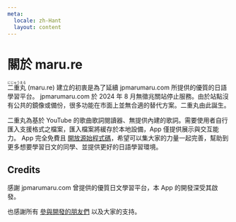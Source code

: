 ```yaml
---
meta:
  locale: zh-Hant
  layout: content
---
```


# 關於 maru.re

<ruby font-jp-serif><rb>二重丸</rb><rt>にじゅうまる</rt></ruby> (maru.re) 建立的初衷是為了延續 jpmarumaru.com 所提供的優質的日語學習平台。
jpmarumaru.com 於 2024 年 8 月無徵兆關站停止服務。由於站點沒有公共的鏡像或備份，很多功能在市面上並無合適的替代方案。二重丸由此誕生。

二重丸為基於 YouTube 的歌曲歌詞閱讀器、無提供內建的歌詞。需要使用者自行匯入支援格式之檔案，匯入檔案將緩存於本地設備，App 僅提供展示與交互能力。
App 完全免費且 <a href="https://github.com/maru-re/maru" target="_blank">開放源始程式碼</a>，希望可以集大家的力量一起完善，幫助到更多想要學習日文的同學、並提供更好的日語學習環境。

## Credits

感謝 jpmarumaru.com 曾提供的優質日文學習平台，本 App 的開發深受其啟發。

也感謝所有 <a href="https://github.com/maru-re/maru/graphs/contributors" target="_blank">參與開發的朋友們</a> 以及大家的支持。

<BuildInfo />
